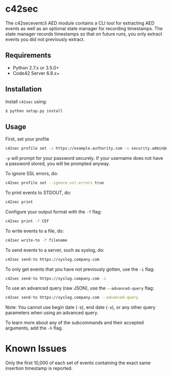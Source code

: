 # c42sec

The c42seceventcli AED module contains a CLI tool for extracting AED events as well as an optional state manager 
for recording timestamps. The state manager records timestamps so that on future runs,
you only extract events you did not previously extract.

## Requirements

- Python 2.7.x or 3.5.0+
- Code42 Server 6.8.x+

## Installation
Install `c42sec` using:

```bash
$ python setup.py install
```

## Usage

First, set your profile

```bash
c42sec profile set -s https://example.authority.com -u security.admin@example.com -p
```

`-p` will prompt for your password securely. If your username does not have a password stored, you will be prompted anyway.

To ignore SSL errors, do:

```bash
c42sec profile set --ignore-ssl-errors true
```

To print events to STDOUT, do:
```bash
c42sec print
```

Configure your output format with the `-f` flag:

```bash
c42sec print -f CEF
```

To write events to a file, do:
```bash
c42sec write-to -f filename
```

To send events to a server, such as syslog, do:
```bash
c42sec send-to https://syslog.company.com
```

To only get events that you have not previously gotten, use the `-i` flag:
```bash
c42sec send-to https://syslog.company.com -i
```

To use an advanced query (raw JSON), use the `--advanced-query` flag:
```bash
c42sec send-to https://syslog.company.com --advanced-query 
```

Note: You cannot use begin date (`-b`), end date (`-e`), or any other query parameters when using an advanced query.

To learn more about any of the subcommands and their accepted arguments, add the `-h` flag.


# Known Issues

Only the first 10,000 of each set of events containing the exact same insertion timestamp is reported.
